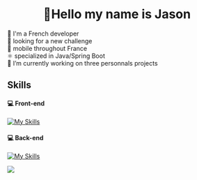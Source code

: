 <h1 align="center"> 👋Hello my name is Jason</h2>

👋 I'm a French developer </br>
👀 looking for a new challenge </br>
🚆 mobile throughout France </br>
⚛️ specialized in Java/Spring Boot </br>
🔭 I’m currently working on three personnals projects </br> 


<h2> Skills </h2>

<h4>💻 Front-end</h4>

[![My Skills](https://skillicons.dev/icons?i=html,css,react,nextjs&theme=light)](https://skillicons.dev)

<h4>💻 Back-end</h4>

[![My Skills](https://skillicons.dev/icons?i=java,spring,hibernate,mysql&theme=light)](https://skillicons.dev)


[![](https://visitcount.itsvg.in/api?id=Jason&label=Profile%20Views&color=1&icon=1&pretty=false)](https://visitcount.itsvg.in)
